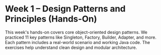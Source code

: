 # Week 1 – Design Patterns and Principles (Hands-On)

This week's hands-on covers core object-oriented design patterns.
We practiced 11 key patterns like Singleton, Factory, Builder, Adapter, and more.
Each pattern includes a real-world scenario and working Java code.
The exercises help understand clean design and modular architecture.
